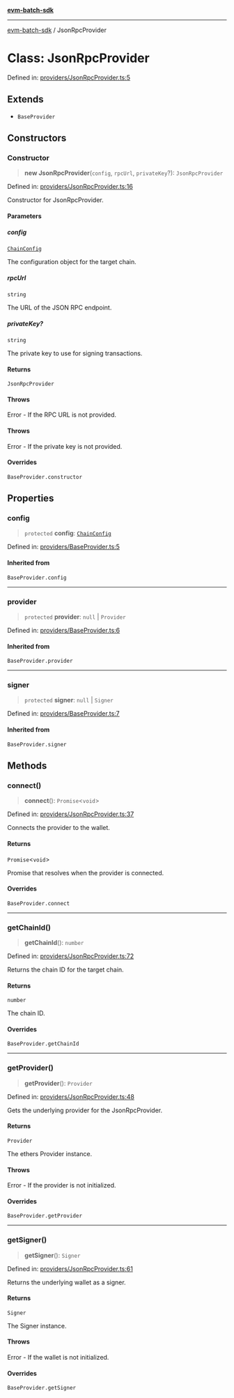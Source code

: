 [**evm-batch-sdk**](../README.md)

***

[evm-batch-sdk](../globals.md) / JsonRpcProvider

# Class: JsonRpcProvider

Defined in: [providers/JsonRpcProvider.ts:5](https://github.com/akasharora963/evm-batch-sdk/blob/e2e0d9ea30afe6387364eecee42bd8aa7b7d0e09/src/providers/JsonRpcProvider.ts#L5)

## Extends

- `BaseProvider`

## Constructors

### Constructor

> **new JsonRpcProvider**(`config`, `rpcUrl`, `privateKey`?): `JsonRpcProvider`

Defined in: [providers/JsonRpcProvider.ts:16](https://github.com/akasharora963/evm-batch-sdk/blob/e2e0d9ea30afe6387364eecee42bd8aa7b7d0e09/src/providers/JsonRpcProvider.ts#L16)

Constructor for JsonRpcProvider.

#### Parameters

##### config

[`ChainConfig`](../interfaces/ChainConfig.md)

The configuration object for the target chain.

##### rpcUrl

`string`

The URL of the JSON RPC endpoint.

##### privateKey?

`string`

The private key to use for signing transactions.

#### Returns

`JsonRpcProvider`

#### Throws

Error - If the RPC URL is not provided.

#### Throws

Error - If the private key is not provided.

#### Overrides

`BaseProvider.constructor`

## Properties

### config

> `protected` **config**: [`ChainConfig`](../interfaces/ChainConfig.md)

Defined in: [providers/BaseProvider.ts:5](https://github.com/akasharora963/evm-batch-sdk/blob/e2e0d9ea30afe6387364eecee42bd8aa7b7d0e09/src/providers/BaseProvider.ts#L5)

#### Inherited from

`BaseProvider.config`

***

### provider

> `protected` **provider**: `null` \| `Provider`

Defined in: [providers/BaseProvider.ts:6](https://github.com/akasharora963/evm-batch-sdk/blob/e2e0d9ea30afe6387364eecee42bd8aa7b7d0e09/src/providers/BaseProvider.ts#L6)

#### Inherited from

`BaseProvider.provider`

***

### signer

> `protected` **signer**: `null` \| `Signer`

Defined in: [providers/BaseProvider.ts:7](https://github.com/akasharora963/evm-batch-sdk/blob/e2e0d9ea30afe6387364eecee42bd8aa7b7d0e09/src/providers/BaseProvider.ts#L7)

#### Inherited from

`BaseProvider.signer`

## Methods

### connect()

> **connect**(): `Promise`\<`void`\>

Defined in: [providers/JsonRpcProvider.ts:37](https://github.com/akasharora963/evm-batch-sdk/blob/e2e0d9ea30afe6387364eecee42bd8aa7b7d0e09/src/providers/JsonRpcProvider.ts#L37)

Connects the provider to the wallet.

#### Returns

`Promise`\<`void`\>

Promise that resolves when the provider is connected.

#### Overrides

`BaseProvider.connect`

***

### getChainId()

> **getChainId**(): `number`

Defined in: [providers/JsonRpcProvider.ts:72](https://github.com/akasharora963/evm-batch-sdk/blob/e2e0d9ea30afe6387364eecee42bd8aa7b7d0e09/src/providers/JsonRpcProvider.ts#L72)

Returns the chain ID for the target chain.

#### Returns

`number`

The chain ID.

#### Overrides

`BaseProvider.getChainId`

***

### getProvider()

> **getProvider**(): `Provider`

Defined in: [providers/JsonRpcProvider.ts:48](https://github.com/akasharora963/evm-batch-sdk/blob/e2e0d9ea30afe6387364eecee42bd8aa7b7d0e09/src/providers/JsonRpcProvider.ts#L48)

Gets the underlying provider for the JsonRpcProvider.

#### Returns

`Provider`

The ethers Provider instance.

#### Throws

Error - If the provider is not initialized.

#### Overrides

`BaseProvider.getProvider`

***

### getSigner()

> **getSigner**(): `Signer`

Defined in: [providers/JsonRpcProvider.ts:61](https://github.com/akasharora963/evm-batch-sdk/blob/e2e0d9ea30afe6387364eecee42bd8aa7b7d0e09/src/providers/JsonRpcProvider.ts#L61)

Returns the underlying wallet as a signer.

#### Returns

`Signer`

The Signer instance.

#### Throws

Error - If the wallet is not initialized.

#### Overrides

`BaseProvider.getSigner`

